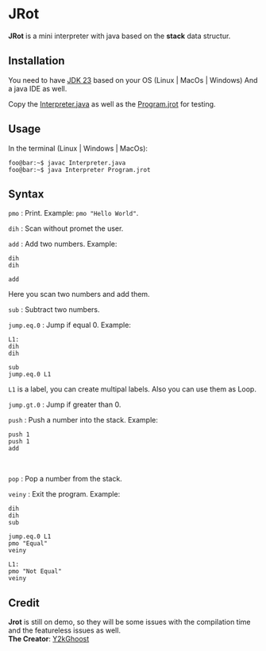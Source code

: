 # JRot
**JRot** is a mini interpreter with java based on the **stack** data structur.

## Installation
You need to have [JDK 23](https://www.oracle.com/java/technologies/downloads/#jdk23-windows) based on your OS (Linux | MacOs | Windows)
And a java IDE as well.

Copy the [Interpreter.java](https://github.com/Y2kGhoost/Interpreter/blob/master/Interpreter.java) as well as the [Program.jrot](https://github.com/Y2kGhoost/Interpreter/blob/master/Program.jrot)
for testing.

## Usage

In the terminal (Linux | Windows | MacOs):
```console
foo@bar:~$ javac Interpreter.java
foo@bar:~$ java Interpreter Program.jrot
```

## Syntax

`pmo` : Print. Example: `pmo "Hello World"`. <br>

`dih` : Scan without promet the user. <br>

`add` : Add two numbers. Example:  
```
dih
dih

add
```
Here you scan two numbers and add them. <br>

`sub` : Subtract two numbers. <br>

`jump.eq.0` : Jump if equal 0. Example:
```
L1:
dih
dih

sub
jump.eq.0 L1
```
`L1` is a label, you can create multipal labels. Also you can use them as Loop. <br>

`jump.gt.0` : Jump if greater than 0. <br>

`push` : Push a number into the stack. Example:
```
push 1
push 1
add
```
<br>

`pop` : Pop a number from the stack.<br>

`veiny` : Exit the program. Example:
```
dih
dih
sub

jump.eq.0 L1
pmo "Equal"
veiny

L1:
pmo "Not Equal"
veiny
```

## Credit 

**Jrot** is still on demo, so they will be some issues with the compilation time and the featureless issues as well.<br>
**The Creator**: [Y2kGhoost](https://github.com/Y2kGhoost)
